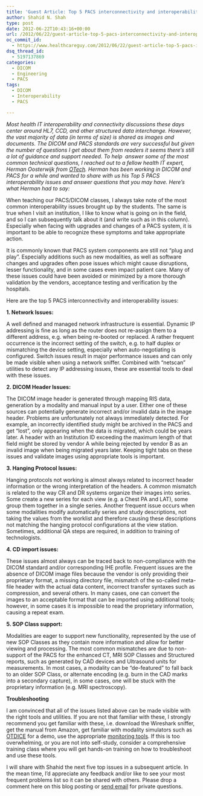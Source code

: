 ```yaml
---
title: 'Guest Article: Top 5 PACS interconnectivity and interoperability issues and their solutions'
author: Shahid N. Shah
type: post
date: 2012-06-22T10:43:16+00:00
url: /2012/06/22/guest-article-top-5-pacs-interconnectivity-and-interoperability-issues-and-their-solutions/
oc_commit_id:
  - https://www.healthcareguy.com/2012/06/22/guest-article-top-5-pacs-interconnectivity-and-interoperability-issues-and-their-solutions/1478770801
dsq_thread_id:
  - 5197137869
categories:
  - DICOM
  - Engineering
  - PACS
tags:
  - DICOM
  - Interoperability
  - PACS

---
```

_Most health IT interoperability and connectivity discussions these days center around HL7, CCD, and other structured data interchange. However, the vast majority of data (in terms of size) is shared as images and documents. The DICOM and PACS standards are very successful but given the number of questions I get about them from readers it seems there’s still a lot of guidance and support needed. To help&#160; answer some of the most common technical questions, I reached out to a fellow health IT expert, Herman Oosterwijk from_ [_OTech_][1]_. Herman has been working in DICOM and PACS for a while and wanted to share with us his Top 5 PACS interoperability issues and answer questions that you may have. Here’s what Herman had to say:_

When teaching our PACS/DICOM classes, I always take note of the most common interoperability issues brought up by the students. The same is true when I visit an institution, I like to know what is going on in the field, and so I can subsequently talk about it (and write such as in this column). Especially when facing with upgrades and changes of a PACS system, it is important to be able to recognize these symptoms and take appropriate action.

It is commonly known that PACS system components are still not “plug and play”. Especially additions such as new modalities, as well as software changes and upgrades often pose issues which might cause disruptions, lesser functionality, and in some cases even impact patient care. Many of these issues could have been avoided or minimized by a more thorough validation by the vendors, acceptance testing and verification by the hospitals. 

Here are the top 5 PACS interconnectivity and interoperability issues:

**1. Network Issues:** 

A well defined and managed network infrastructure is essential. Dynamic IP addressing is fine as long as the router does not re-assign them to a different address, e.g. when being re-booted or replaced. A rather frequent occurrence is the incorrect setting of the switch, e.g. to half duplex or mismatching the device setting, especially when auto-negotiating is configured. Switch issues result in major performance issues and can only be made visible when using a network sniffer. Combined with “netscan” utilities to detect any IP addressing issues, these are essential tools to deal with these issues.

**2. DICOM Header Issues:**

The DICOM image header is generated through mapping RIS data, generation by a modality and manual input by a user. Either one of these sources can potentially generate incorrect and/or invalid data in the image header. Problems are unfortunately not always immediately detected. For example, an incorrectly identified study might be archived in the PACS and get “lost”, only appearing when the data is migrated, which could be years later. A header with an Institution ID exceeding the maximum length of that field might be stored by vendor A while being rejected by vendor B as an invalid image when being migrated years later. Keeping tight tabs on these issues and validate images using appropriate tools is important.

**3. Hanging Protocol Issues:**

Hanging protocols not working is almost always related to incorrect header information or the wrong interpretation of the headers. A common mismatch is related to the way CR and DR systems organize their images into series. Some create a new series for each view (e.g. a Chest PA and LAT), some group them together in a single series. Another frequent issue occurs when some modalities modify automatically series and study descriptions, not taking the values from the worklist and therefore causing these descriptions not matching the hanging protocol configurations at the view station. Sometimes, additional QA steps are required, in addition to training of technologists.

**4. CD import issues:**

These issues almost always can be traced back to non-compliance with the DICOM standard and/or corresponding IHE profile. Frequent issues are the absence of DICOM image files because the vendor is only providing their proprietary format, a missing directory file, mismatch of the so-called meta-file header with the actual data content, incorrect transfer syntaxes such as compression, and several others. In many cases, one can convert the images to an acceptable format that can be imported using additional tools; however, in some cases it is impossible to read the proprietary information, causing a repeat exam.

**5. SOP Class support:**

Modalities are eager to support new functionality, represented by the use of new SOP Classes as they contain more information and allow for better viewing and processing. The most common mismatches are due to non-support of the PACS for the enhanced CT, MRI SOP Classes and Structured reports, such as generated by CAD devices and Ultrasound units for measurements. In most cases, a modality can be “de-featured” to fall back to an older SOP Class, or alternate encoding (e.g. burn in the CAD marks into a secondary capture), in some cases, one will be stuck with the proprietary information (e.g. MRI spectroscopy).

**Troubleshooting**

I am convinced that all of the issues listed above can be made visible with the right tools and utilities. If you are not that familiar with these, I strongly recommend you get familiar with these, i.e. download the Wireshark sniffer, get the manual from Amazon, get familiar with modality simulators such as [OTDICE][2] for a demo, use the appropriate [monitoring tools][3]. If this is too overwhelming, or you are not into self-study, consider a comprehensive training class where you will get hands-on training on how to troubleshoot and use these tools.

I will share with Shahid the next five top issues in a subsequent article. In the mean time, I’d appreciate any feedback and/or like to see your most frequent problems list so it can be shared with others. Please drop a comment here on this blog posting or [send email][4] for private questions.

 [1]: http://www.otechimg.com
 [2]: http://www.otechimg.com/productDetails.cfm?id=S-100
 [3]: http://www.otechimg.com/productDetails.cfm?id=S-201
 [4]: http://www.otechimg.com/contactus.cfm